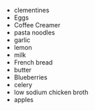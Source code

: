 - clementines
- Eggs
- Coffee Creamer
- pasta noodles
- garlic
- lemon
- milk
- French bread
- butter
- Blueberries
- celery
- low sodium chicken broth
- apples